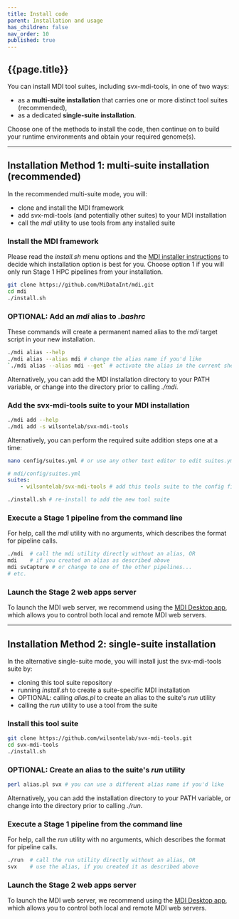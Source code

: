 ```yaml
---
title: Install code
parent: Installation and usage
has_children: false
nav_order: 10
published: true
---
```


## {{page.title}}

You can install MDI tool suites, including svx-mdi-tools, in one of two ways: 
- as a **multi-suite installation** that carries one or more distinct tool suites (recommended), 
- as a dedicated **single-suite installation**.

Choose one of the methods to install the code,
then continue on to build your runtime environments and obtain your required genome(s).

---
## Installation Method 1: multi-suite installation (recommended)

In the recommended multi-suite mode, you will:
- clone and install the MDI framework
- add svx-mdi-tools (and potentially other suites) to your MDI installation
- call the _mdi_ utility to use tools from any installed suite

### Install the MDI framework

Please read the _install.sh_ menu options and the 
[MDI installer instructions](https://github.com/MiDataInt/mdi.git) to decide
which installation option is best for you. Choose option 1
if you will only run Stage 1 HPC pipelines from your installation.

```bash
git clone https://github.com/MiDataInt/mdi.git
cd mdi
./install.sh
```

### OPTIONAL: Add an _mdi_ alias to _.bashrc_

These commands will create a permanent named alias to the _mdi_
target script in your new installation.

```bash
./mdi alias --help
./mdi alias --alias mdi # change the alias name if you'd like 
`./mdi alias --alias mdi --get` # activate the alias in the current shell (or log out and back in)
```

Alternatively, you can add the MDI installation directory to your PATH variable,
or change into the directory prior to calling _./mdi_.

### Add the svx-mdi-tools suite to your MDI installation

```bash
./mdi add --help
./mdi add -s wilsontelab/svx-mdi-tools 
```

Alternatively, you can perform the required suite addition steps one at a time:

```sh
nano config/suites.yml # or use any other text editor to edit suites.yml
```

```yml
# mdi/config/suites.yml
suites:
    - wilsontelab/svx-mdi-tools # add this tools suite to the config file
```

```sh
./install.sh # re-install to add the new tool suite
```

### Execute a Stage 1 pipeline from the command line

For help, call the _mdi_ utility with no arguments, which describes the format for pipeline calls. 

```bash
./mdi  # call the mdi utility directly without an alias, OR
mdi    # if you created an alias as described above
mdi svCapture # or change to one of the other pipelines...
# etc.
```

### Launch the Stage 2 web apps server

To launch the MDI web server, we recommend using the 
[MDI Desktop app](https://midataint.github.io/mdi-desktop-app),
which allows you to control both local and remote MDI web servers.

---
## Installation Method 2: single-suite installation

In the alternative single-suite mode, you will install just the svx-mdi-tools suite by:
- cloning this tool suite repository
- running _install.sh_ to create a suite-specific MDI installation
- OPTIONAL: calling _alias.pl_ to create an alias to the suite's _run_ utility
- calling the _run_ utility to use a tool from the suite

### Install this tool suite

```bash
git clone https://github.com/wilsontelab/svx-mdi-tools.git
cd svx-mdi-tools
./install.sh
```

### OPTIONAL: Create an alias to the suite's _run_ utility

```bash
perl alias.pl svx # you can use a different alias name if you'd like
```

Alternatively, you can add the installation directory to your PATH variable,
or change into the directory prior to calling _./run_.

### Execute a Stage 1 pipeline from the command line

For help, call the _run_ utility with no arguments, which describes the format for pipeline calls. 

```bash
./run  # call the run utility directly without an alias, OR
svx    # use the alias, if you created it as described above
```

### Launch the Stage 2 web apps server

To launch the MDI web server, we recommend using the 
[MDI Desktop app](https://midataint.github.io/mdi-desktop-app),
which allows you to control both local and remote MDI web servers.
